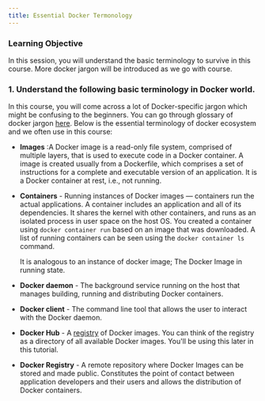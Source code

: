 ```yaml
---
title: Essential Docker Termonology
---
```



### Learning Objective
In this session, you will understand the basic terminology to survive in this course. More docker jargon will be introduced as we go with course.


### 1. Understand the following basic terminology in Docker world.

In this course, you will come across a lot of Docker-specific jargon which might be confusing to the beginners. You can go through glossary of docker jargon [here](https://docs.docker.com/glossary/). Below is the essential terminology of docker ecosystem and we often use in this course:

- **Images** :A Docker image is a read-only file system, comprised of multiple layers, that is used to execute code in a Docker container. A image is created usually from a Dockerfile, which comprises a set of instructions for a complete and executable version of an application. It is a Docker container at rest, i.e., not running.

- **Containers** - Running instances of Docker images &mdash; containers run the actual applications. A container includes an application and all of its dependencies. It shares the kernel with other containers, and runs as an isolated process in user space on the host OS. You created a container using `docker container run` based on an image that was downloaded. A list of running containers can be seen using the `docker container ls` command.

   It is analogous to an instance of docker image; The Docker Image in running state.

- **Docker daemon** - The background service running on the host that manages building, running and distributing Docker containers.

- **Docker client** - The command line tool that allows the user to interact with the Docker daemon.

- **Docker Hub** - A [registry](https://hub.docker.com/explore/) of Docker images. You can think of the registry as a directory of all available Docker images. You'll be using this later in this tutorial.

- **Docker Registry** - A remote repository where Docker Images can be stored and made public. Constitutes the point of contact between application developers and their users and allows the distribution of Docker containers.
